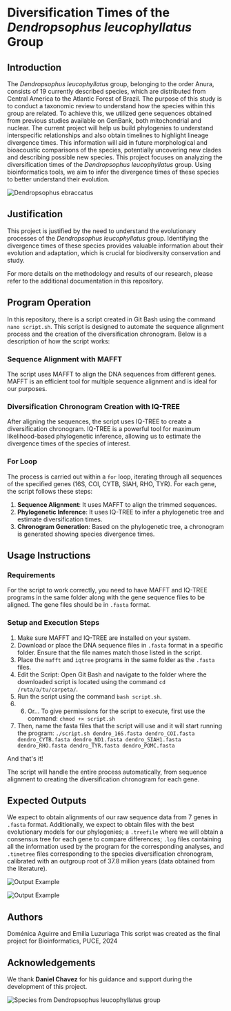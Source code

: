 # Diversification Times of the *Dendropsophus leucophyllatus* Group

## Introduction
The *Dendropsophus leucophyllatus* group, belonging to the order Anura, consists of 19 currently described species, which are distributed from Central America to the Atlantic Forest of Brazil. The purpose of this study is to conduct a taxonomic review to understand how the species within this group are related. To achieve this, we utilized gene sequences obtained from previous studies available on GenBank, both mitochondrial and nuclear. The current project will help us build phylogenies to understand interspecific relationships and also obtain timelines to highlight lineage divergence times. This information will aid in future morphological and bioacoustic comparisons of the species, potentially uncovering new clades and describing possible new species.
This project focuses on analyzing the diversification times of the *Dendropsophus leucophyllatus* group. Using bioinformatics tools, we aim to infer the divergence times of these species to better understand their evolution.

![*Dendropsophus ebraccatus*](https://lh5.ggpht.com/cDYyS4pfvgoyQBuV6Wqe3um51wUNlCAEIUAj6rA8PtltGZNaU9RDyVDQoTrANtTJacP28wKe8bLMgt1sTgU=s580)

## Justification

This project is justified by the need to understand the evolutionary processes of the *Dendropsophus leucophyllatus* group. Identifying the divergence times of these species provides valuable information about their evolution and adaptation, which is crucial for biodiversity conservation and study.

For more details on the methodology and results of our research, please refer to the additional documentation in this repository.

## Program Operation

In this repository, there is a script created in Git Bash using the command `nano script.sh`. This script is designed to automate the sequence alignment process and the creation of the diversification chronogram. Below is a description of how the script works:

### Sequence Alignment with MAFFT

The script uses MAFFT to align the DNA sequences from different genes. MAFFT is an efficient tool for multiple sequence alignment and is ideal for our purposes.

### Diversification Chronogram Creation with IQ-TREE

After aligning the sequences, the script uses IQ-TREE to create a diversification chronogram. IQ-TREE is a powerful tool for maximum likelihood-based phylogenetic inference, allowing us to estimate the divergence times of the species of interest.

### For Loop

The process is carried out within a `for` loop, iterating through all sequences of the specified genes (16S, COI, CYTB, SIAH, RHO, TYR). For each gene, the script follows these steps:

1. **Sequence Alignment**: It uses MAFFT to align the trimmed sequences.
2. **Phylogenetic Inference**: It uses IQ-TREE to infer a phylogenetic tree and estimate diversification times.
3. **Chronogram Generation**: Based on the phylogenetic tree, a chronogram is generated showing species divergence times.

## Usage Instructions

### Requirements

For the script to work correctly, you need to have MAFFT and IQ-TREE programs in the same folder along with the gene sequence files to be aligned. The gene files should be in `.fasta` format.

### Setup and Execution Steps

1. Make sure MAFFT and IQ-TREE are installed on your system.
2. Download or place the DNA sequence files in `.fasta` format in a specific folder. Ensure that the file names match those listed in the script.
3. Place the `mafft` and `iqtree` programs in the same folder as the `.fasta` files.
4. Edit the Script: Open Git Bash and navigate to the folder where the downloaded script is located using the command `cd /ruta/a/tu/carpeta/`.
5. Run the script using the command `bash script.sh`.
6. 6. Or... To give permissions for the script to execute, first use the command:
`chmod +× script.sh`
7. Then, name the fasta files that the script will use and it will start running the program: 
`./script.sh dendro_16S.fasta dendro_COI.fasta dendro_CYTB.fasta dendro_ND1.fasta dendro_SIAH1.fasta dendro_RHO.fasta dendro_TYR.fasta dendro_POMC.fasta`

And that's it!

The script will handle the entire process automatically, from sequence alignment to creating the diversification chronogram for each gene.

## Expected Outputs
We expect to obtain alignments of our raw sequence data from 7 genes in `.fasta` format. Additionally, we expect to obtain files with the best evolutionary models for our phylogenies; a `.treefile` where we will obtain a consensus tree for each gene to compare differences; `.log` files containing all the information used by the program for the corresponding analyses, and `.timetree` files corresponding to the species diversification chronogram, calibrated with an outgroup root of 37.8 million years (data obtained from the literature).


![Output Example](https://multimedia20stg.blob.core.windows.net/especies/1428Captura%20de%20pantalla%202022-12-21%20a%20las%2010.53.50.png)

![Output Example](https://multimedia20stg.blob.core.windows.net/especies/1428Captura%20de%20pantalla%202022-12-21%20a%20las%2010.53.50.png)

## Authors

Doménica Aguirre and Emilia Luzuriaga
This script was created as the final project for Bioinformatics, PUCE, 2024

## Acknowledgements

We thank **Daniel Chavez** for his guidance and support during the development of this project.

![Species from *Dendropsophus leucophyllatus* group](https://encrypted-tbn0.gstatic.com/images?q=tbn:ANd9GcTV7GwwGu5dpZXXXhKOv7gD-HfquoRpbz3Y6Q&s)
